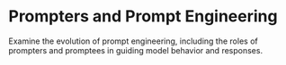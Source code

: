 # Prompters and Prompt Engineering

Examine the evolution of prompt engineering, including the roles of prompters and promptees in guiding model behavior and responses. 